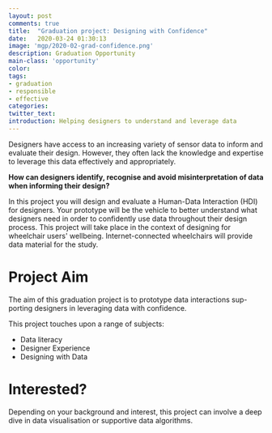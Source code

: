 ```yaml
---
layout: post
comments: true
title:  "Graduation project: Designing with Confidence"
date:   2020-03-24 01:30:13
image: 'mgp/2020-02-grad-confidence.png'
description: Graduation Opportunity
main-class: 'opportunity'
color:
tags:
- graduation
- responsible
- effective
categories:
twitter_text:
introduction: Helping designers to understand and leverage data
---
```


Designers have access to an increasing variety of sensor data to inform and evaluate their design. However, they often lack the knowledge and expertise to leverage this data effectively and appropriately.

**How can designers identify, recognise and avoid misinterpretation of data when informing their design?**

In this project you will design and evaluate a Human-Data Interaction (HDI) for designers. Your prototype will be the vehicle to better understand what designers need in order to confidently use data throughout their design process. This project will take place in the context of designing for wheelchair users' wellbeing. Internet-connected wheelchairs will provide data material for the study.

# Project Aim

The aim of this graduation project is to prototype data interactions sup- porting designers in leveraging data with confidence.

This project touches upon a range of subjects:

* Data literacy
* Designer Experience
* Designing with Data

# Interested?


Depending on your background and interest, this project can involve
a deep dive in data visualisation or supportive data algorithms.
